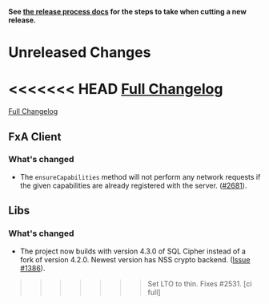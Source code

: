 **See [the release process docs](docs/howtos/cut-a-new-release.md) for the steps to take when cutting a new release.**

# Unreleased Changes

<<<<<<< HEAD
[Full Changelog](https://github.com/mozilla/application-services/compare/v0.53.0...master)
=======
[Full Changelog](https://github.com/mozilla/application-services/compare/v0.52.0...master)

## FxA Client

### What's changed

- The `ensureCapabilities` method will not perform any network requests if the
  given capabilities are already registered with the server.
  ([#2681](https://github.com/mozilla/application-services/pull/2681)).

## Libs

### What's changed

- The project now builds with version 4.3.0 of SQL Cipher instead of a fork
  of version 4.2.0. Newest version has NSS crypto backend.
  ([Issue #1386](https://github.com/mozilla/application-services/issues/1386)).
>>>>>>> Set LTO to thin. Fixes #2531. [ci full]
